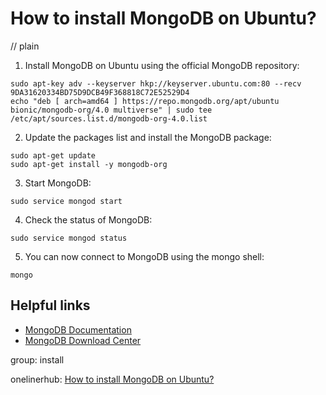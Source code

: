 # How to install MongoDB on Ubuntu?
// plain

1. Install MongoDB on Ubuntu using the official MongoDB repository:
```
sudo apt-key adv --keyserver hkp://keyserver.ubuntu.com:80 --recv 9DA31620334BD75D9DCB49F368818C72E52529D4
echo "deb [ arch=amd64 ] https://repo.mongodb.org/apt/ubuntu bionic/mongodb-org/4.0 multiverse" | sudo tee /etc/apt/sources.list.d/mongodb-org-4.0.list
```
2. Update the packages list and install the MongoDB package:
```
sudo apt-get update
sudo apt-get install -y mongodb-org
```
3. Start MongoDB:
```
sudo service mongod start
```
4. Check the status of MongoDB:
```
sudo service mongod status
```
5. You can now connect to MongoDB using the mongo shell:
```
mongo
```

## Helpful links

- [MongoDB Documentation](https://docs.mongodb.com/manual/tutorial/install-mongodb-on-ubuntu/)
- [MongoDB Download Center](https://www.mongodb.com/download-center/community)

group: install

onelinerhub: [How to install MongoDB on Ubuntu?](https://onelinerhub.com/mongodb/how-to-install-mongodb-on-ubuntu)